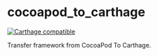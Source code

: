 # cocoapod_to_carthage
[![Carthage compatible](https://img.shields.io/badge/Carthage-compatible-4BC51D.svg?style=flat)](https://github.com/Carthage/Carthage)

Transfer framework from CocoaPod To Carthage.
